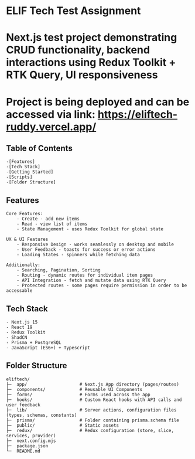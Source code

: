 # ELIF Tech Test Assignment

# Next.js test project demonstrating CRUD functionality, backend interactions using Redux Toolkit + RTK Query, UI responsiveness

# Project is being deployed and can be accessed via link: https://eliftech-ruddy.vercel.app/

## Table of Contents

    -[Features]
    -[Tech Stack]
    -[Getting Started]
    -[Scripts]
    -[Folder Structure]

## Features

    Core Features:
        - Create - add new items
        - Read - view list of items
        - State Management - uses Redux Toolkit for global state

    UX & UI Features
        - Responsive Design - works seamlessly on desktop and mobile
        - User Feedback - toasts for success or error actions
        - Loading States - spinners while fetching data

    Additionally:
        - Searching, Pagination, Sorting
        - Routing - dynamic routes for individual item pages
        - API Integration - fetch and mutate data using RTK Query
        - Protected routes - some pages require permission in order to be accessable

## Tech Stack

    - Next.js 15
    - React 19
    - Redux Toolkit
    - ShadCN
    - Prisma + PostgreSQL
    - JavaScript (ES6+) + Typescript

## Folder Structure

    eliftech/
    ├─  app/                    # Next.js App directory (pages/routes)
    ├─  components/             # Reusable UI Components
    ├─  forms/                  # Forms used across the app
    ├─  hooks/                  # Custom React hooks with API calls and user feedback
    ├─  lib/                    # Server actions, configuration files (types, schemas, constants)
    ├─  prisma/                 # Folder containing prisma.schema file
    ├─  public/                 # Static assets
    ├─  redux/                  # Redux configuration (store, slice, services, provider)
    ├─  next.config.mjs
    ├─  package.json
    └─  README.md
